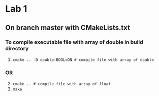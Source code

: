 # Lab 1
## On branch master with CMakeLists.txt
### To compile executable file with array of double in build directory
1. `cmake .. -D double:BOOL=ON # compile file with array of double`
### OR
2. `cmake .. # compile file with array of float`
3. `make`
